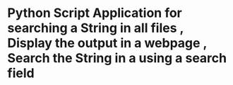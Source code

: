 # Python Script Application for searching a String in all files , Display the output in a webpage , Search the String in a using a search field
